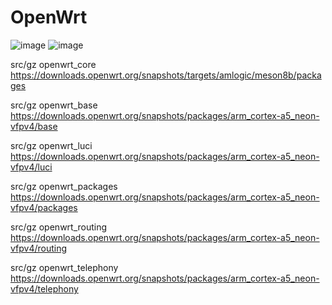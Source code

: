 # OpenWrt

![image](https://github.com/00485/A/assets/98136757/2a6650ea-74ea-49ae-bfff-a29f2402fbfb)
![image](https://github.com/00485/A/assets/98136757/d9775cf6-ba00-4fc9-a9a3-396962dddd93)


src/gz openwrt_core https://downloads.openwrt.org/snapshots/targets/amlogic/meson8b/packages

src/gz openwrt_base https://downloads.openwrt.org/snapshots/packages/arm_cortex-a5_neon-vfpv4/base

src/gz openwrt_luci https://downloads.openwrt.org/snapshots/packages/arm_cortex-a5_neon-vfpv4/luci

src/gz openwrt_packages https://downloads.openwrt.org/snapshots/packages/arm_cortex-a5_neon-vfpv4/packages

src/gz openwrt_routing https://downloads.openwrt.org/snapshots/packages/arm_cortex-a5_neon-vfpv4/routing

src/gz openwrt_telephony https://downloads.openwrt.org/snapshots/packages/arm_cortex-a5_neon-vfpv4/telephony
